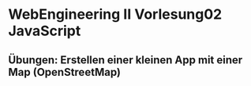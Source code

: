 # WebEngineering II Vorlesung02 JavaScript

## Übungen: Erstellen einer kleinen App mit einer Map (OpenStreetMap)
